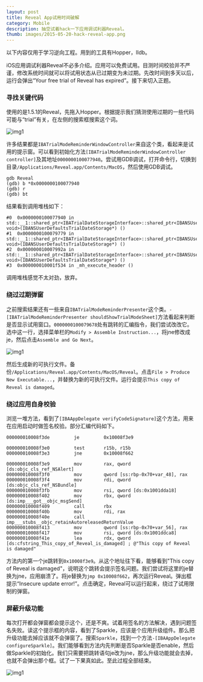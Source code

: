 ```yaml
---
layout: post
title: Reveal App试用时间破解
category: Mobile
description: 抽空试着hack一下应用调试利器Reveal。
thumb: images/2015-05-20-hack-reveal-app.png
---
```


以下内容仅用于学习逆向工程。用到的工具有Hopper，lldb。

iOS应用调试利器Reveal不必多介绍。应用可以免费试用。目测时间校验并不严谨，修改系统时间就可以将试用状态从已过期变为未过期。先改时间到多天以后，运行会弹出“Your free trial of Reveal has expired”。接下来切入正题。

### 寻找关键代码

使用的是1.5.1的Reveal，先拖入Hopper。根据提示我们猜测使用过期的一些代码可能与“trial”有关，在左侧的搜索框搜索这个词。

![img1](//dn-johnwong.qbox.me/images/2015-05-20-hack-reveal-app-01.png)

许多结果都是`IBATrialModeReminderWindowController`来自这个类，看起来是试用的提示窗。可以看到初始化方法`[IBATrialModeReminderWindowController controller]`及其地址`0000000100077940`。尝试用GDB调试，打开命令行，切换到目录`/Applications/Reveal.app/Contents/MacOS`，然后使用GDB调试。

```
gdb Reveal
(gdb) b *0x0000000100077940
(gdb) r
(gdb) bt
```

结果看到调用堆栈如下：

```
#0  0x0000000100077940 in std::__1::shared_ptr<IBATrialDateStorageInterface>::shared_ptr<IBANSUserDefaultsTrialDateStorage, void>(IBANSUserDefaultsTrialDateStorage*) ()
#1  0x0000000100079779 in std::__1::shared_ptr<IBATrialDateStorageInterface>::shared_ptr<IBANSUserDefaultsTrialDateStorage, void>(IBANSUserDefaultsTrialDateStorage*) ()
#2  0x000000010007992a in std::__1::shared_ptr<IBATrialDateStorageInterface>::shared_ptr<IBANSUserDefaultsTrialDateStorage, void>(IBANSUserDefaultsTrialDateStorage*) ()
#3  0x000000010001f534 in _mh_execute_header ()
```

调用堆栈感觉不太对劲，放弃。

### 绕过过期弹窗

之前搜索结果还有一些来自`IBATrialModeReminderPresenter`这个类。`-[IBATrialModeReminderPresenter shouldShowTrialModeSheet]`方法看起来判断是否显示试用窗口。`0000000100079678`处有跳转的汇编指令，我们尝试改改它。选中这一行，选择菜单栏的`Modify > Assemble Instruction...`，将jne修改成je，然后点击`Assemble and Go Next`。

![img1](//dn-johnwong.qbox.me/images/2015-05-20-hack-reveal-app-02.png)

然后生成新的可执行文件。备份`/Applications/Reveal.app/Contents/MacOS/Reveal`。点击`File > Produce New Executable...`，并替换为新的可执行文件。运行会提示`This copy of Reveal is damaged`。

### 绕过应用自身校验

浏览一堆方法，看到了`[IBAAppDelegate verifyCodeSignature]`这个方法，用来在应用启动时做签名校验。部分汇编代码如下。

```
000000010008f3de         je         0x10008f3e9

000000010008f3e0         test       r15b, r15b
000000010008f3e3         jne        0x10008f662

000000010008f3e9         mov        rax, qword [ds:objc_cls_ref_NSAlert]
000000010008f3f0         mov        qword [ss:rbp-0x70+var_48], rax
000000010008f3f4         mov        rdi, qword [ds:objc_cls_ref_NSBundle]
000000010008f3fb         mov        rsi, qword [ds:0x1001dda18]
000000010008f402         mov        rbx, qword [ds:imp___got__objc_msgSend]
000000010008f409         call       rbx
000000010008f40b         mov        rdi, rax
000000010008f40e         call       imp___stubs__objc_retainAutoreleasedReturnValue
000000010008f413         mov        qword [ss:rbp-0x70+var_56], rax
000000010008f417         mov        rsi, qword [ds:0x1001ddca8]
000000010008f41e         lea        rdx, qword [ds:cfstring_This_copy_of_Reveal_is_damaged] ; @"This copy of Reveal is damaged"
```

方法内的第一个je跳转到`0x10008f3e9`。从这个地址往下看，能够看到"This copy of Reveal is damaged"，说明这个跳转会提示签名问题。我们尝试将这里的je替换为jne，应用崩溃了。将je替换为`jmp 0x10008f662`，再次运行Reveal。弹出框提示“Insecure update error!”。点击确定，Reveal可以运行起来，绕过了试用限制的弹窗。

### 屏蔽升级功能

每次打开都会弹窗都会提示这个，还是不爽。试着用签名的方法解决，遇到问题签名失败。读这个提示框的内容，看到了Sparkle，应该是个应用升级组件。那么把升级功能去掉应该就不会弹窗了。搜索`Sparkle`，找到一个方法`-[IBAAppDelegate configureSparkle]`。我们能够看到方法内先判断是否Sparkle是否enable，然后做Sparkle的初始化。我们只需要把跳转语句je改为jne，那么升级功能就会去掉，也就不会弹出那个框。试了一下果真如此。至此过程全部结束。

![img1](//dn-johnwong.qbox.me/images/2015-05-20-hack-reveal-app-03.png)
